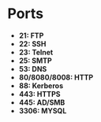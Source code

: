 # Ports

- **21: FTP**
- **22: SSH**
- **23: Telnet**
- **25: SMTP**
- **53: DNS**
- **80/8080/8008: HTTP**
- **88: Kerberos**
- **443: HTTPS**
- **445: AD/SMB**
- **3306: MYSQL**
